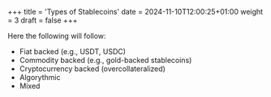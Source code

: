 +++
title = 'Types of Stablecoins'
date = 2024-11-10T12:00:25+01:00
weight = 3
draft = false
+++

Here the following will follow:
- Fiat backed (e.g., USDT, USDC)
- Commodity backed (e.g., gold-backed stablecoins)
- Cryptocurrency backed (overcollateralized)
- Algorythmic
- Mixed